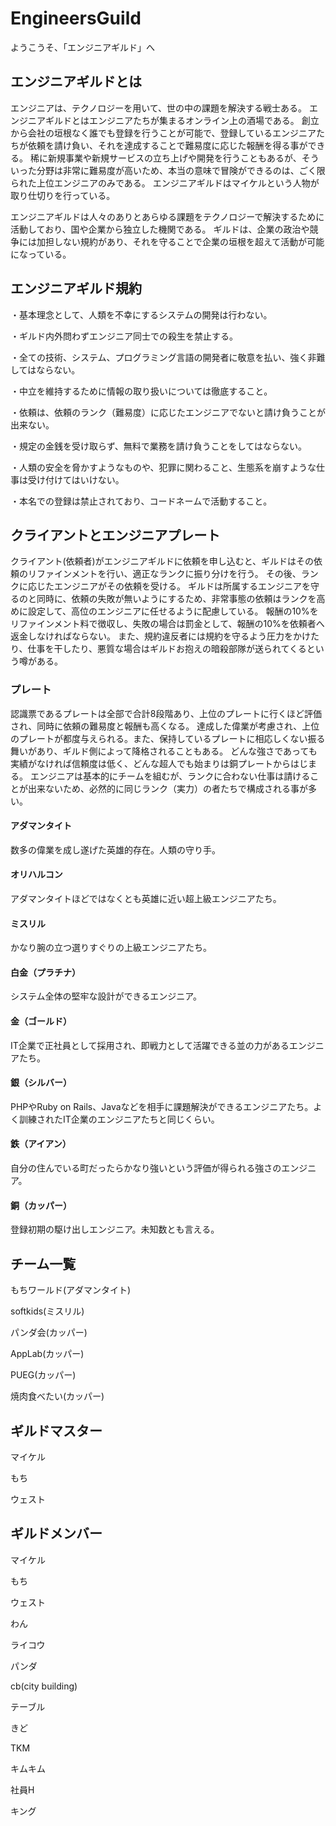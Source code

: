# EngineersGuild
ようこうそ、「エンジニアギルド」へ

## エンジニアギルドとは
エンジニアは、テクノロジーを用いて、世の中の課題を解決する戦士ある。
エンジニアギルドとはエンジニアたちが集まるオンライン上の酒場である。
創立から会社の垣根なく誰でも登録を行うことが可能で、登録しているエンジニアたちが依頼を請け負い、それを達成することで難易度に応じた報酬を得る事ができる。
稀に新規事業や新規サービスの立ち上げや開発を行うこともあるが、そういった分野は非常に難易度が高いため、本当の意味で冒険ができるのは、ごく限られた上位エンジニアのみである。
エンジニアギルドはマイケルという人物が取り仕切りを行っている。

エンジニアギルドは人々のありとあらゆる課題をテクノロジーで解決するために活動しており、国や企業から独立した機関である。
ギルドは、企業の政治や競争には加担しない規約があり、それを守ることで企業の垣根を超えて活動が可能になっている。

## エンジニアギルド規約
・基本理念として、人類を不幸にするシステムの開発は行わない。

・ギルド内外問わずエンジニア同士での殺生を禁止する。

・全ての技術、システム、プログラミング言語の開発者に敬意を払い、強く非難してはならない。

・中立を維持するために情報の取り扱いについては徹底すること。

・依頼は、依頼のランク（難易度）に応じたエンジニアでないと請け負うことが出来ない。

・規定の金銭を受け取らず、無料で業務を請け負うことをしてはならない。

・人類の安全を脅かすようなものや、犯罪に関わること、生態系を崩すような仕事は受け付けてはいけない。

・本名での登録は禁止されており、コードネームで活動すること。

## クライアントとエンジニアプレート
クライアント(依頼者)がエンジニアギルドに依頼を申し込むと、ギルドはその依頼のリファインメントを行い、適正なランクに振り分けを行う。
その後、ランクに応じたエンジニアがその依頼を受ける。
ギルドは所属するエンジニアを守るのと同時に、依頼の失敗が無いようにするため、非常事態の依頼はランクを高めに設定して、高位のエンジニアに任せるように配慮している。
報酬の10%をリファインメント料で徴収し、失敗の場合は罰金として、報酬の10%を依頼者へ返金しなければならない。
また、規約違反者には規約を守るよう圧力をかけたり、仕事を干したり、悪質な場合はギルドお抱えの暗殺部隊が送られてくるという噂がある。

### プレート
認識票であるプレートは全部で合計8段階あり、上位のプレートに行くほど評価され、同時に依頼の難易度と報酬も高くなる。
達成した偉業が考慮され、上位のプレートが都度与えられる。また、保持しているプレートに相応しくない振る舞いがあり、ギルド側によって降格されることもある。
どんな強さであっても実績がなければ信頼度は低く、どんな超人でも始まりは銅プレートからはじまる。
エンジニアは基本的にチームを組むが、ランクに合わない仕事は請けることが出来ないため、必然的に同じランク（実力）の者たちで構成される事が多い。

#### アダマンタイト
数多の偉業を成し遂げた英雄的存在。人類の守り手。

#### オリハルコン
アダマンタイトほどではなくとも英雄に近い超上級エンジニアたち。

#### ミスリル
かなり腕の立つ選りすぐりの上級エンジニアたち。

#### 白金（プラチナ）
システム全体の堅牢な設計ができるエンジニア。

#### 金（ゴールド）
IT企業で正社員として採用され、即戦力として活躍できる並の力があるエンジニアたち。

#### 銀（シルバー）
PHPやRuby on Rails、Javaなどを相手に課題解決ができるエンジニアたち。よく訓練されたIT企業のエンジニアたちと同じくらい。

#### 鉄（アイアン）
自分の住んでいる町だったらかなり強いという評価が得られる強さのエンジニア。

#### 銅（カッパー）
登録初期の駆け出しエンジニア。未知数とも言える。

## チーム一覧
もちワールド(アダマンタイト)

softkids(ミスリル)

パンダ会(カッパー)

AppLab(カッパー)

PUEG(カッパー)

焼肉食べたい(カッパー)

## ギルドマスター
マイケル

もち

ウェスト

## ギルドメンバー
マイケル

もち

ウェスト

わん

ライコウ

パンダ

cb(city building)

テーブル

きど

TKM

キムキム

社員H

キング
